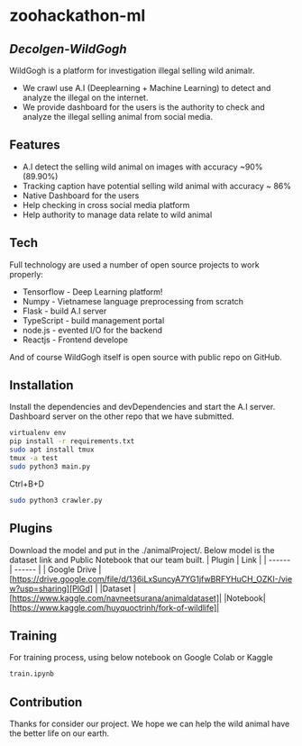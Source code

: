 # zoohackathon-ml
## _Decolgen-WildGogh_


WildGogh is a platform for investigation illegal selling wild animalr.

- We crawl use A.I (Deeplearning + Machine Learning) to detect and analyze the illegal on the internet.
- We provide dashboard for the users is the authority to check and analyze the illegal selling animal from social media.

## Features

- A.I detect the selling wild animal on images with accuracy ~90% (89.90%)
- Tracking caption have potential selling wild animal with accuracy ~ 86%
- Native Dashboard for the users 
- Help checking in cross social media platform
- Help authority to manage data relate to wild animal


## Tech

Full technology are used a number of open source projects to work properly:

- Tensorflow - Deep Learning platform!
- Numpy -  Vietnamese language preprocessing from scratch
- Flask - build A.I server
- TypeScript - build management portal
- node.js - evented I/O for the backend
- Reactjs - Frontend develope

And of course WildGogh itself is open source with public repo on GitHub.

## Installation

Install the dependencies and devDependencies and start the A.I server.
Dashboard server on the other repo that we have submitted.
```sh
virtualenv env
pip install -r requirements.txt
sudo apt install tmux
tmux -a test
sudo python3 main.py
```
Ctrl+B+D

```sh
sudo python3 crawler.py
```

## Plugins

Download the model and put in the ./animalProject/. Below model is the dataset link and Public Notebook that our team built.
| Plugin | Link |
| ------ | ------ |
| Google Drive | [https://drive.google.com/file/d/136iLxSuncyA7YG1jfwBRFYHuCH_OZKI-/view?usp=sharing][PlGd] |
|Dataset | [https://www.kaggle.com/navneetsurana/animaldataset]|
|Notebook| [https://www.kaggle.com/huyquoctrinh/fork-of-wildlife]|

## Training

For training process, using below notebook on Google Colab or Kaggle
```sh
train.ipynb
```

## Contribution
Thanks for consider our project. We hope we can help the wild animal have the better life on our earth.
